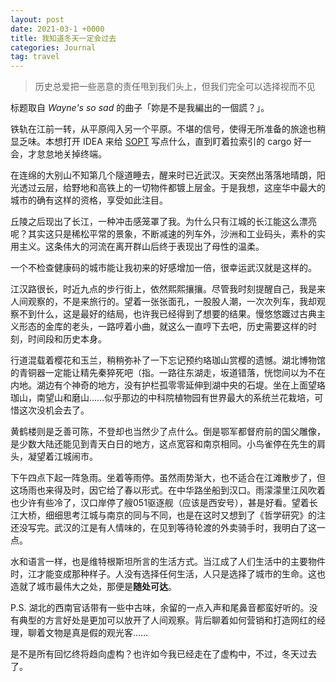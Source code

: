 ```yaml
---
layout: post
date: 2021-03-1 +0000
title: 我知道冬天一定会过去
categories: Journal
tag: travel
---
```


>  历史总爱把一些恶意的责任甩到我们头上，但我们完全可以选择视而不见

标题取自 *Wayne's so sad* 的曲子「妳是不是我編出的一個謊？」。

铁轨在江前一转，从平原闯入另一个平原。不堪的信号，使得无所准备的旅途也稍显乏味。本想打开 IDEA 来给 [SOPT](https://github.com/njupt-nyr/sopt) 写点什么，直到盯着拉索引的 cargo 好一会，才怠怠地关掉终端。

在连绵的大别山不知第几个隧道睡去，醒来时已近武汉。天突然出落落地晴朗，阳光透过云层，给野地和高铁上的一切物件都镀上层金。于是我想，这座华中最大的城市的确有这样的资格，享受如此注目。

丘陵之后现出了长江，一种冲击感笼罩了我。为什么只有江城的长江能这么漂亮呢？其实这只是稀松平常的景象，不断减速的列车外，沙洲和工业码头，素朴的实用主义。这条伟大的河流在离开群山后终于表现出了母性的温柔。

一个不检查健康码的城市能让我初来的好感增加一倍，很幸运武汉就是这样的。

江汉路很长，时近九点的步行街上，依然熙熙攘攘。尽管我时刻提醒自己，我是来人间观察的，不是来旅行的。望着一张张面孔，一股股人潮，一次次列车，我却观察不到什么，这是最好的结局，也许我已经得到了想要的结果。慢悠悠踱过古典主义形态的金库的老头，一路哼着小曲，就这么一直哼下去吧，历史需要这样的时刻，时间段和历史本身。

行道混载着樱花和玉兰，稍稍弥补了一下忘记预约珞珈山赏樱的遗憾。湖北博物馆的青铜器一定能让精先秦猝死吧（指。一路往东湖走，坂道错落，恍惚间以为不在内地。湖边有个神奇的地方，没有护栏孤零零延伸到湖中央的石堤。坐在上面望珞珈山，南望山和磨山……似乎那边的中科院植物园有世界最大的系统兰花栽培，可惜这次没机会去了。

黄鹤楼则是乏善可陈，不登却也当然少了点什么。倒是鄂军都督府前的国父雕像，是少数大陆还能见到青天白日的地方，这点宽容和南京相同。小鸟雀停在先生的肩头，凝望着江城闹市。

下午四点下起一阵急雨。坐着等雨停。虽然雨势渐大，也不适合在江滩散步了，但这场雨也来得及时，因它给了春以形式。在中华路坐船到汉口。雨濛濛里江风吹着也少许有些冷了，汉口岸停了艘051驱逐舰（应该是西安号），甚是好看。望着长江大桥，细细思考江城与南京的同与不同，也是在这时又想到了《哲学研究》的注还没写完。武汉的江是有人情味的，在见到等待轮渡的外卖骑手时，我明白了这一点。

水和语言一样，也是维特根斯坦所言的生活方式。当江成了人们生活中的主要物件时，江才能变成那种样子。人没有选择任何生活，人只是选择了城市的生命。这也造就了城市最伟大之处，那便是**随处可达**。



P.S. 湖北的西南官话带有一些中古味，余留的一点入声和尾鼻音都蛮好听的。没有典型的方言好处是更加可以放开了人间观察。背后聊着如何营销和打造网红的经理，聊着文物是真是假的观光客……



是不是所有回忆终将趋向虚构？也许如今我已经走在了虚构中，不过，冬天过去了。